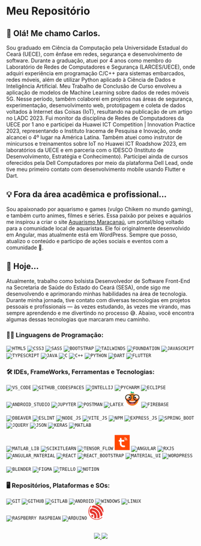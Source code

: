 
# Meu Repositório

## 👋 Olá! Me chamo Carlos.
Sou graduado em Ciência da Computação pela Universidade Estadual do Ceará (UECE), com ênfase em redes, segurança e desenvolvimento de software. Durante a graduação, atuei por 4 anos como membro do Laboratório de Redes de Computadores e Segurança (LARCES/UECE), onde adquiri experiência em programação C/C++ para sistemas embarcados, redes móveis, além de utilizar Python aplicado à Ciência de Dados e Inteligência Artificial.
Meu Trabalho de Conclusão de Curso envolveu a aplicação de modelos de Machine Learning sobre dados de redes móveis 5G. Nesse período, também colaborei em projetos nas áreas de segurança, experimentação, desenvolvimento web, prototipagem e coleta de dados voltados à Internet das Coisas (IoT), resultando na publicação de um artigo no LADC 2023.
Fui monitor da disciplina de Redes de Computadores da UECE por 1 ano e participei da Huawei ICT Competition | Innovation Practice 2023, representando o Instituto Iracema de Pesquisa e Inovação, onde alcancei o 4º lugar na América Latina. Também atuei como instrutor de minicursos e treinamentos sobre IoT no Huawei ICT Roadshow 2023, em laboratórios da UECE e em parceria com o IDESCO (Instituto de Desenvolvimento, Estratégia e Conhecimento).
Participei ainda de cursos oferecidos pela Dell Computadores por meio da plataforma Dell Lead, onde tive meu primeiro contato com desenvolvimento mobile usando Flutter e Dart.

## 💡 Fora da área acadêmica e profissional...
Sou apaixonado por aquarismo e games (vulgo Chikem no mundo gaming), e também curto animes, filmes e séries. Essa paixão por peixes e aquários me inspirou a criar o site [Aquarismo Maracanaú](https://aquarismomaracanau.com.br/), um portal/blog voltado para a comunidade local de aquaristas. Ele foi originalmente desenvolvido em Angular, mas atualmente está em WordPress. Sempre que posso, atualizo o conteúdo e participo de ações sociais e eventos com a comunidade 🐠.

## 🚀 Hoje...
Atualmente, trabalho como bolsista Desenvolvedor de Software Front-End na Secretaria de Saúde do Estado do Ceará (SESA), onde sigo me desenvolvendo e aprimorando minhas habilidades na área de tecnologia.
Durante minha jornada, tive contato com diversas tecnologias em projetos pessoais e profissionais — às vezes estudando, às vezes me virando, mas sempre aprendendo e me divertindo no processo 😅. Abaixo, você encontra algumas dessas tecnologias que marcaram meu caminho.

### 👨‍💻 Linguagens de Programação:

<code><img width="40px" src="https://cdn.jsdelivr.net/gh/devicons/devicon/icons/html5/html5-original-wordmark.svg" title = "HTML5"/></code>
<code><img width="40px" src="https://cdn.jsdelivr.net/gh/devicons/devicon/icons/css3/css3-original-wordmark.svg" title = "CSS3"/></code>
<code><img width="40px" src="https://cdn.jsdelivr.net/gh/devicons/devicon@latest/icons/sass/sass-original.svg" title = "SASS"/></code>
<code><img width="40px" src="https://cdn.jsdelivr.net/gh/devicons/devicon@latest/icons/bootstrap/bootstrap-original.svg" title = "BOOTSTRAP"/></code>
<code><img width="40px" src="https://cdn.jsdelivr.net/gh/devicons/devicon@latest/icons/tailwindcss/tailwindcss-original.svg" title = "TAILWINDS"/></code>
<code><img width="40px" src="https://cdn.jsdelivr.net/gh/devicons/devicon@latest/icons/foundation/foundation-original.svg" title = "FOUNDATION"/></code>
<code><img width="40px" src="https://cdn.jsdelivr.net/gh/devicons/devicon/icons/javascript/javascript-original.svg" title = "JAVASCRIPT"/></code>
<code><img width="40px" src="https://cdn.jsdelivr.net/gh/devicons/devicon@latest/icons/typescript/typescript-original.svg" title = "TYPESCRIPT"/></code>
<code><img width="40px" src="https://cdn.jsdelivr.net/gh/devicons/devicon/icons/java/java-original.svg" title = "JAVA"/></code>
<code><img width="40px" src="https://cdn.jsdelivr.net/gh/devicons/devicon@latest/icons/c/c-original.svg" title = "C"/></code>
<code><img width="40px" src="https://cdn.jsdelivr.net/gh/devicons/devicon@latest/icons/cplusplus/cplusplus-original.svg" title = "C++"/></code>
<code><img width="40px" src="https://cdn.jsdelivr.net/gh/devicons/devicon@latest/icons/python/python-original.svg" title = "PYTHON"/></code>
<code><img width="40px" src="https://cdn.jsdelivr.net/gh/devicons/devicon@latest/icons/dart/dart-original.svg" title = "DART"/></code>
<code><img width="40px" src="https://cdn.jsdelivr.net/gh/devicons/devicon@latest/icons/flutter/flutter-original.svg" title = "FLUTTER"/></code>


### 🛠 IDEs, FrameWorks, Ferramentas e Tecnologias: 

<code><img width="40px" src="https://cdn.jsdelivr.net/gh/devicons/devicon@latest/icons/vscode/vscode-original.svg" title = "VS_CODE"/></code>
<code><img width="40px" src="https://cdn.jsdelivr.net/gh/devicons/devicon@latest/icons/githubcodespaces/githubcodespaces-original.svg" title = "GITHUB_CODESPACES"/></code>
<code><img width="40px" src="https://cdn.jsdelivr.net/gh/devicons/devicon@latest/icons/intellij/intellij-original.svg" title = "INTELLIJ"/></code>
<code><img width="40px" src="https://cdn.jsdelivr.net/gh/devicons/devicon@latest/icons/pycharm/pycharm-original.svg" title = "PYCHARM"/></code>
<code><img width="40px" src="https://cdn.jsdelivr.net/gh/devicons/devicon@latest/icons/eclipse/eclipse-original.svg" title = "ECLIPSE"/></code>
<code><img width="40px" src="https://cdn.jsdelivr.net/gh/devicons/devicon@latest/icons/androidstudio/androidstudio-original.svg" title = "ANDROID_STUDIO"/></code>
<code><img width="40px" src="https://cdn.jsdelivr.net/gh/devicons/devicon@latest/icons/jupyter/jupyter-original-wordmark.svg" title = "JUPYTER"/></code>
<code><img width="40px" src="https://cdn.jsdelivr.net/gh/devicons/devicon@latest/icons/postman/postman-original.svg" title = "POSTMAN"/></code>
<code><img width="40px" src="https://cdn.jsdelivr.net/gh/devicons/devicon@latest/icons/latex/latex-original.svg" title = "LATEX"/></code>
<code><img width="40px" src="orange.png" title = "ORANGE_DATA_MINING"/></code>
<code><img width="40px" src="https://cdn.jsdelivr.net/gh/devicons/devicon@latest/icons/firebase/firebase-original.svg" title = "FIREBASE"/></code>
</br>
</br>
<code><img width="40px" src="https://cdn.jsdelivr.net/gh/devicons/devicon@latest/icons/dbeaver/dbeaver-original.svg" title = "DBEAVER"/></code>
<code><img width="40px" src="https://cdn.jsdelivr.net/gh/devicons/devicon@latest/icons/eslint/eslint-original.svg" title = "ESLINT"/></code>
<code><img width="40px" src="https://cdn.jsdelivr.net/gh/devicons/devicon@latest/icons/nodejs/nodejs-original.svg" title = "NODE_JS"/></code>
<code><img width="40px" src="https://cdn.jsdelivr.net/gh/devicons/devicon@latest/icons/vitejs/vitejs-original.svg" title = "VITE_JS"/></code>
<code><img width="40px" src="https://cdn.jsdelivr.net/gh/devicons/devicon@latest/icons/npm/npm-original-wordmark.svg" title = "NPM"/></code>
<code><img width="40px" src="https://cdn.jsdelivr.net/gh/devicons/devicon@latest/icons/express/express-original.svg" title = "EXPRESS_JS"/></code>
<code><img width="40px" src="https://cdn.jsdelivr.net/gh/devicons/devicon@latest/icons/spring/spring-original.svg" title = "SPRING_BOOT"/></code>
<code><img width="40px" src="https://cdn.jsdelivr.net/gh/devicons/devicon@latest/icons/jquery/jquery-original-wordmark.svg" title = "JQUERY"/></code>
<code><img width="40px" src="https://cdn.jsdelivr.net/gh/devicons/devicon@latest/icons/json/json-original.svg" title = "JSON"/></code>
<code><img width="40px" src="https://cdn.jsdelivr.net/gh/devicons/devicon@latest/icons/keras/keras-original.svg" title = "KERAS"/></code>
<code><img width="40px" src="https://cdn.jsdelivr.net/gh/devicons/devicon@latest/icons/matlab/matlab-original.svg" title = "MATLAB"/></code>
</br>
</br>
<code><img width="40px" src="https://cdn.jsdelivr.net/gh/devicons/devicon@latest/icons/matplotlib/matplotlib-original.svg" title = "MATLAB_LIB"/></code>
<code><img width="40px" src="https://cdn.jsdelivr.net/gh/devicons/devicon@latest/icons/scikitlearn/scikitlearn-original.svg" title = "SCIKITLEARN"/></code>
<code><img width="40px" src="https://cdn.jsdelivr.net/gh/devicons/devicon@latest/icons/tensorflow/tensorflow-original.svg" title = "TENSOR_FLOW"/></code>
<code><img width="40px" src="tuya.png" title = "TUYA_API"/></code>
<code><img width="40px" src="https://cdn.jsdelivr.net/gh/devicons/devicon@latest/icons/angular/angular-original.svg" title = "ANGULAR"/></code>
<code><img width="40px" src="https://cdn.jsdelivr.net/gh/devicons/devicon@latest/icons/rxjs/rxjs-original.svg" title = "RXJS"/></code>
<code><img width="40px" src="https://cdn.jsdelivr.net/gh/devicons/devicon@latest/icons/angularmaterial/angularmaterial-original.svg" title = "ANGULAR_MATERIAL"/></code>
<code><img width="40px" src="https://cdn.jsdelivr.net/gh/devicons/devicon@latest/icons/react/react-original.svg" title = "REACT"/></code>
<code><img width="40px" src="https://cdn.jsdelivr.net/gh/devicons/devicon@latest/icons/reactbootstrap/reactbootstrap-original.svg" title = "REACT_BOOTSTRAP"/></code>
<code><img width="40px" src="https://cdn.jsdelivr.net/gh/devicons/devicon@latest/icons/materialui/materialui-original.svg" title = "MATERIAL_UI"/></code>
<code><img width="40px" src="https://cdn.jsdelivr.net/gh/devicons/devicon@latest/icons/wordpress/wordpress-original.svg" title = "WORDPRESS"/></code>
</br>
</br>
<code><img width="40px" src="https://cdn.jsdelivr.net/gh/devicons/devicon@latest/icons/blender/blender-original.svg" title = "BLENDER"/></code>
<code><img width="40px" src="https://cdn.jsdelivr.net/gh/devicons/devicon@latest/icons/figma/figma-original.svg" title = "FIGMA"/></code>
<code><img width="40px" src="https://cdn.jsdelivr.net/gh/devicons/devicon@latest/icons/trello/trello-original.svg" title = "TRELLO"/></code>
<code><img width="40px" src="https://cdn.jsdelivr.net/gh/devicons/devicon@latest/icons/notion/notion-original.svg" title = "NOTION"/></code>
</br>
### 🖥️ Repositórios, Plataformas e SOs:

<code><img width="40px" src="https://cdn.jsdelivr.net/gh/devicons/devicon/icons/git/git-original.svg" title = "GIT"/></code>
<code><img width="40px" src="https://cdn.jsdelivr.net/gh/devicons/devicon/icons/github/github-original.svg" title = "GITHUB"/></code>
<code><img width="40px" src="https://cdn.jsdelivr.net/gh/devicons/devicon@latest/icons/gitlab/gitlab-original.svg" title = "GITLAB"/></code>
<code><img width="40px" src="https://cdn.jsdelivr.net/gh/devicons/devicon/icons/android/android-original.svg" title = "ANDROID"/></code>
<code><img width="40px" src="https://cdn.jsdelivr.net/gh/devicons/devicon@latest/icons/windows8/windows8-original.svg" title = "WINDOWS"/></code>
<code><img width="40px" src="https://cdn.jsdelivr.net/gh/devicons/devicon@latest/icons/linux/linux-original.svg" title = "LINUX"/></code>
<code><img width="40px" src="https://cdn.jsdelivr.net/gh/devicons/devicon@latest/icons/raspberrypi/raspberrypi-original.svg" title = "RASPBERRY RASPBIAN"/></code>
<code><img width="40px" src="https://cdn.jsdelivr.net/gh/devicons/devicon@latest/icons/arduino/arduino-original-wordmark.svg" title = "ARDUINO"/></code>
<code><img width="40px" src="espressif.png" title = "ESPRESSIF"/></code>


##
<p align="center">
<a href="https://github.com/jeniblodev">
  <img height="180em" src="https://github-readme-stats-eight-theta.vercel.app/api?username=Chikrem&show_icons=true&theme=algolia&include_all_commits=true&count_private=true"/>
  <img height="180em" src="https://github-readme-stats-eight-theta.vercel.app/api/top-langs/?username=Chikrem&layout=compact&langs_count=8&theme=algolia"/>
</a>
</p>

